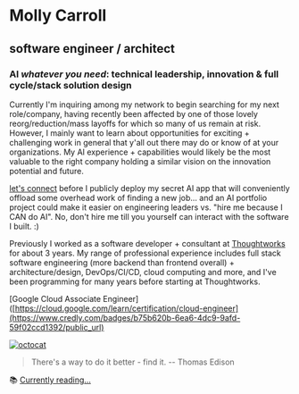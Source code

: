 # Molly Carroll
## software engineer / architect
### AI _whatever you need_: technical leadership, innovation & full cycle/stack solution design

Currently I'm inquiring among my network to begin searching for my next role/company, having recently been affected by one of those lovely reorg/reduction/mass layoffs for which so many of us remain at risk.
However, I mainly want to learn about opportunities for exciting + challenging work in general that y'all out there may do or know of at your organizations. My AI experience + capabilities would likely be the most valuable to the right company holding a similar vision on the innovation potential and future.

[let's connect](https://www.linkedin.com/in/mollyacarroll/) before I publicly deploy my secret AI app that will conveniently offload some overhead work of finding a new job... and an AI portfolio project could make it easier on engineering leaders vs. "hire me because I CAN do AI". No, don't hire me till you yourself can interact with the software I built. :)

Previously I worked as a software developer + consultant at [Thoughtworks](https://github.com/thoughtworks) for about 3 years. My range of professional experience includes full stack software engineering (more backend than frontend overall) + architecture/design, DevOps/CI/CD, cloud computing and more, and I've been programming for many years before starting at Thoughtworks. 

[Google Cloud Associate Engineer]([https://cloud.google.com/learn/certification/cloud-engineer](https://www.credly.com/badges/b75b620b-6ea6-4dc9-9afd-59f02ccd1392/public_url)

[![octocat](https://i.imgur.com/JqU5A8U.png)](https://linkedin.com/mollyacarroll/)

> There's a way to do it better - find it. -- Thomas Edison

📚 [Currently reading...](https://www.goodreads.com/mollycarroll)
